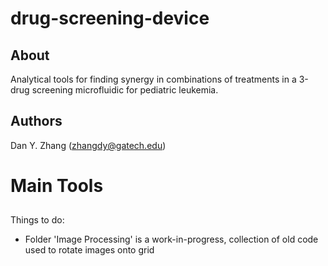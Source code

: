 # drug-screening-device
## About
Analytical tools for finding synergy in combinations of treatments in a 3-drug screening microfluidic for pediatric leukemia.
## Authors
Dan Y. Zhang (zhangdy@gatech.edu)
# Main Tools
##
Things to do:
 - Folder 'Image Processing' is a work-in-progress, collection of old code used to rotate images onto grid